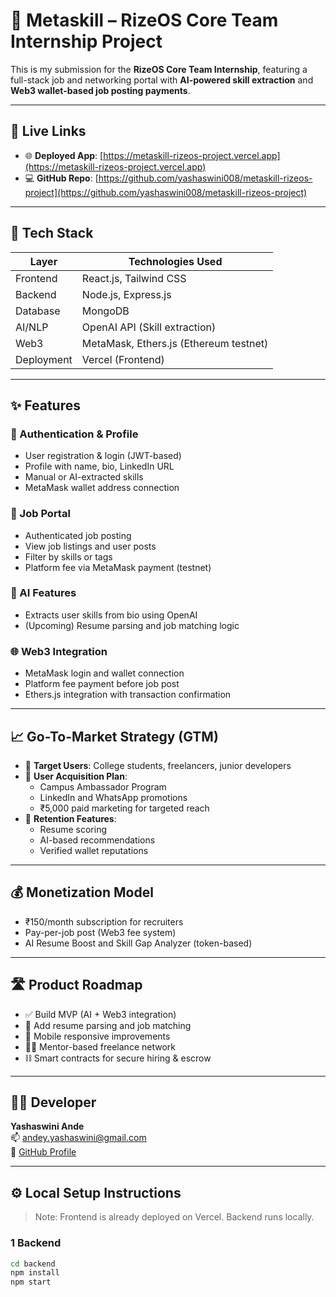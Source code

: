 # 🚀 Metaskill – RizeOS Core Team Internship Project

This is my submission for the **RizeOS Core Team Internship**, featuring a full-stack job and networking portal with **AI-powered skill extraction** and **Web3 wallet-based job posting payments**.

---

## 🔗 Live Links

- 🌐 **Deployed App**: [https://metaskill-rizeos-project.vercel.app](https://metaskill-rizeos-project.vercel.app)  
- 💻 **GitHub Repo**: [https://github.com/yashaswini008/metaskill-rizeos-project](https://github.com/yashaswini008/metaskill-rizeos-project)

---

## 🧰 Tech Stack

| Layer       | Technologies Used                                  |
|-------------|-----------------------------------------------------|
| Frontend    | React.js, Tailwind CSS                              |
| Backend     | Node.js, Express.js                                 |
| Database    | MongoDB                                             |
| AI/NLP      | OpenAI API (Skill extraction)                       |
| Web3        | MetaMask, Ethers.js (Ethereum testnet)              |
| Deployment  | Vercel (Frontend)                                   |

---

## ✨ Features

### 👤 Authentication & Profile
- User registration & login (JWT-based)
- Profile with name, bio, LinkedIn URL
- Manual or AI-extracted skills
- MetaMask wallet address connection

### 💼 Job Portal
- Authenticated job posting
- View job listings and user posts
- Filter by skills or tags
- Platform fee via MetaMask payment (testnet)

### 🧠 AI Features
- Extracts user skills from bio using OpenAI
- (Upcoming) Resume parsing and job matching logic

### 🌐 Web3 Integration
- MetaMask login and wallet connection
- Platform fee payment before job post
- Ethers.js integration with transaction confirmation

---

## 📈 Go-To-Market Strategy (GTM)

- 🎯 **Target Users**: College students, freelancers, junior developers
- 📣 **User Acquisition Plan**:
  - Campus Ambassador Program
  - LinkedIn and WhatsApp promotions
  - ₹5,000 paid marketing for targeted reach
- 🧠 **Retention Features**:
  - Resume scoring
  - AI-based recommendations
  - Verified wallet reputations

---

## 💰 Monetization Model

- ₹150/month subscription for recruiters
- Pay-per-job post (Web3 fee system)
- AI Resume Boost and Skill Gap Analyzer (token-based)

---

## 🛣️ Product Roadmap

- ✅ Build MVP (AI + Web3 integration)
- 🧠 Add resume parsing and job matching
- 📲 Mobile responsive improvements
- 🧑‍🏫 Mentor-based freelance network
- ⛓️ Smart contracts for secure hiring & escrow

---

## 🧑‍💻 Developer

**Yashaswini Ande**  
📫 andey.yashaswini@gmail.com  
🔗 [GitHub Profile](https://github.com/yashaswini008)

---

## ⚙️ Local Setup Instructions

>  Note: Frontend is already deployed on Vercel. Backend runs locally.

### 1️ Backend
```bash
cd backend
npm install
npm start


